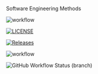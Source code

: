 Software Engineering Methods

![workflow](https://github.com/AliMorabih/sem/actions/workflows/main.yml/badge.svg)

[![LICENSE](https://img.shields.io/github/license/AliMorabih/sem.svg?style=flat-square)](https://github.com/<github-username>/sem/blob/master/LICENSE)

[![Releases](https://img.shields.io/github/release/AliMorabih/sem/all.svg?style=flat-square)](https://github.com/<github-username>/sem/releases)


![workflow](https://github.com/AliMorabih/sem/actions/workflows/main.yml/badge.svg)


![GitHub Workflow Status (branch)](https://img.shields.io/github/workflow/status/AliMorabih/sem/HelloWorld-App/master)
